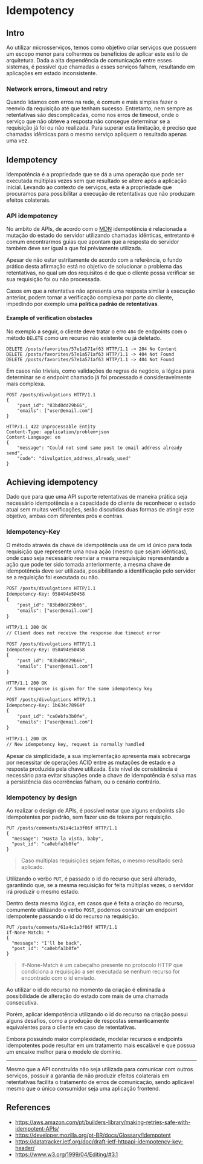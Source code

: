 # Idempotency

## Intro

Ao utilizar microsserviços, temos como objetivo criar serviços que possuem um escopo menor para colhermos os benefícios de aplicar este estilo de arquitetura. Dada a alta dependência de comunicação entre esses sistemas, é possível que chamadas a esses serviços falhem, resultando em aplicações em estado inconsistente.

### Network errors, timeout and retry

Quando lidamos com erros na rede, é comum e mais simples fazer o reenvio da requisição até que tenham sucesso. Entretanto, nem sempre as retentativas são descomplicadas, como nos erros de timeout, onde o serviço que não obteve a resposta não consegue determinar se a requisição já foi ou não realizada. Para superar esta limitação, é preciso que chamadas idênticas para o mesmo serviço apliquem o resultado apenas uma vez.

## Idempotency

Idempotência é a propriedade que se dá a uma operação que pode ser executada múltiplas vezes sem que resultado se altere após a aplicação inicial. Levando ao contexto de serviços, esta é a propriedade que procuramos para possibilitar a execução de retentativas que não produzam efeitos colaterais.

### API idempotency

No ambito de APIs, de acordo com o [MDN](https://developer.mozilla.org/en-US/docs/Glossary/Idempotent) idempotência é relacionada a mutação do estado do servidor utilizando chamadas idênticas, entretanto é comum encontrarmos guias que apontam que a resposta do servidor também deve ser igual a que foi préviamente utilizada.

Apesar de não estar estritamente de acordo com a referência, o fundo prático desta afirmação está no objetivo de solucionar o problema das retentativas, no qual um dos requisitos é de que o cliente possa verificar se sua requisição foi ou não processada.

Casos em que a retentativa não apresenta uma resposta similar à execução anterior, podem tornar a verificação complexa por parte do cliente, impedindo por exemplo uma **política padrão de retentativas**.

#### Example of verification obstacles

No exemplo a seguir, o cliente deve tratar o erro `404` de endpoints com o método `DELETE` como um recurso não existente ou já deletado.

```
DELETE /posts/favorites/57e1a571af63 HTTP/1.1 -> 204 No Content
DELETE /posts/favorites/57e1a571af63 HTTP/1.1 -> 404 Not Found
DELETE /posts/favorites/57e1a571af63 HTTP/1.1 -> 404 Not Found
```

Em casos não triviais, como validações de regras de negócio, a lógica para determinar se o endpoint chamado já foi processado é consideravelmente mais complexa.

```
POST /posts/divulgations HTTP/1.1
{
	"post_id": "83bd0dd29b66",
	"emails": ["user@email.com"]
}

HTTP/1.1 422 Unprocessable Entity
Content-Type: application/problem+json
Content-Language: en
{
	"message": "Could not send same post to email address already send",
	"code": "divulgation_address_already_used"
}
```

## Achieving idempotency

Dado que para que uma API suporte retentativas de maneira prática seja necessário idempotência e a capacidade do cliente de reconhecer o estado atual sem muitas verificações, serão discutidas duas formas de atingir este objetivo, ambas com diferentes prós e contras.

### Idempotency-Key

O método através da chave de idempotência usa de um id único para toda requisição que represente uma nova ação (mesmo que sejam idênticas), onde caso seja necessário reenviar a mesma requisição representando a ação que pode ter sido tomada anteriormente, a mesma chave de idempotência deve ser utilizada, possibilitando a identificação pelo servidor se a requisição foi executada ou não.

```txt
POST /posts/divulgations HTTP/1.1
Idempotency-Key: 058494e50458
{
	"post_id": "83bd0dd29b66",
	"emails": ["user@email.com"]
}

HTTP/1.1 200 OK
// Client does not receive the response due timeout error

POST /posts/divulgations HTTP/1.1
Idempotency-Key: 058494e50458
{
	"post_id": "83bd0dd29b66",
	"emails": ["user@email.com"]
}

HTTP/1.1 200 OK
// Same response is given for the same idempotency key

POST /posts/divulgations HTTP/1.1
Idempotency-Key: 1b634c78964f
{
	"post_id": "ca0ebfa3b0fe",
	"emails": ["user@email.com"]
}

HTTP/1.1 200 OK
// New idempotency key, request is normally handled
```

Apesar da simplicidade, a sua implementação apresenta mais sobrecarga por necessitar de operações ACID entre as mutações de estado e a resposta produzida pela chave utilizada. Este nível de consistência é necessário para evitar situações onde a chave de idempotência é salva mas a persistência das ocorrências falham, ou o cenário contrário.

### Idempotency by design

Ao realizar o design de APIs, é possível notar que alguns endpoints são idempotentes por padrão, sem fazer uso de tokens por requisição.

```
PUT /posts/comments/61a4c1a3f06f HTTP/1.1
{
  "message": "Hasta la vista, baby",
  "post_id": "ca0ebfa3b0fe"
}
```

> Caso múltiplas requisições sejam feitas, o mesmo resultado será aplicado.

Utilizando o verbo `PUT`, é passado o id do recurso que será alterado, garantindo que, se a mesma requisição for feita múltiplas vezes, o servidor irá produzir o mesmo estado.

Dentro desta mesma lógica, em casos que é feita a criação do recurso, comumente utilizando o verbo `POST`, podemos construir um endpoint idempotente passando o id do recurso na requisição.

```
PUT /posts/comments/61a4c1a3f06f HTTP/1.1
If-None-Match: *
{
  "message": "I'll be back",
  "post_id": "ca0ebfa3b0fe"
}
```

> If-None-Match é um cabeçalho presente no protocolo HTTP que condiciona a requisição a ser executada se nenhum recurso for encontrado com o id enviado.

Ao utilizar o id do recurso no momento da criação é eliminada a possibilidade de alteração do estado com mais de uma chamada consecutiva.

Porém, aplicar idempotência utilizando o id do recurso na criação possui alguns desafios, como a produção de respostas semanticamente equivalentes para o cliente em caso de retentativas.

Embora possuindo maior complexidade, modelar recursos e endpoints idempotentes pode resultar em um tratamento mais escalável e que possua um encaixe melhor para o modelo de domínio.

---

Mesmo que a API construída não seja utilizada para comunicar com outros serviços, possuir a garantia de não produzir efeitos colaterais em retentativas facilita o tratamento de erros de comunicação, sendo aplicável mesmo que o único consumidor seja uma aplicação frontend.

## References

- https://aws.amazon.com/pt/builders-library/making-retries-safe-with-idempotent-APIs/
- https://developer.mozilla.org/pt-BR/docs/Glossary/Idempotent
- https://datatracker.ietf.org/doc/draft-ietf-httpapi-idempotency-key-header/
- https://www.w3.org/1999/04/Editing/#3.1
